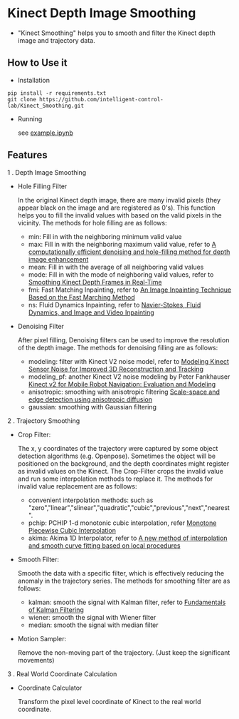 # Kinect Depth Image Smoothing
- "Kinect Smoothing" helps you to smooth and filter the Kinect depth image and trajectory data.

## How to Use it 
* Installation
```
pip install -r requirements.txt
git clone https://github.com/intelligent-control-lab/Kinect_Smoothing.git
```
* Running

  see [example.ipynb](example.ipynb) 

## Features

1 . Depth Image Smoothing
* Hole Filling Filter

  In the original Kinect depth image, there are many invalid pixels (they appear black on the image and are registered as 0's). This function helps you to fill the invalid values with based on the valid pixels in the vicinity. The methods for hole filling are as follows:
  * min: Fill in with the neighboring minimum valid value
  * max: Fill in with the neighboring maximum valid value, refer to [A computationally efficient denoising and hole-filling method for depth image enhancement](https://webpages.uncc.edu/cchen62/SPIE2016.pdf)
  * mean: Fill in with the average of all neighboring valid values
  * mode: Fill in with the mode of neighboring valid values, refer to [Smoothing Kinect Depth Frames in Real-Time](https://www.codeproject.com/Articles/317974/KinectDepthSmoothing)
  * fmi: Fast Matching Inpainting, refer to  [An Image Inpainting Technique Based on the Fast Marching Method](https://www.rug.nl/research/portal/files/14404904/2004JGraphToolsTelea.pdf) 
  * ns: Fluid Dynamics Inpainting, refer to  [Navier-Stokes, Fluid Dynamics, and Image and Video Inpainting](https://conservancy.umn.edu/bitstream/handle/11299/3607/1772.pdf?sequence=1)

* Denoising Filter

  After pixel filling, Denoising filters can be used to improve the resolution of the depth image. The methods for denoising filling are as follows:
  * modeling: filter with Kinect V2 noise model, refer to [Modeling Kinect Sensor Noise for Improved 3D Reconstruction and Tracking](http://users.cecs.anu.edu.au/~nguyen/papers/conferences/Nguyen2012-ModelingKinectSensorNoise.pdf)
  * modeling_pf: another Kinect V2 noise modeling by Peter Fankhauser [Kinect v2 for Mobile Robot Navigation: Evaluation and Modeling](https://www.research-collection.ethz.ch/bitstream/handle/20.500.11850/104272/1/eth-48073-01.pdf)
  * anisotropic: smoothing with anisotropic filtering [Scale-space and edge detection using anisotropic diffusion](https://authors.library.caltech.edu/6498/1/PERieeetpami90.pdf)
  * gaussian: smoothing with Gaussian filtering

2 . Trajectory Smoothing
* Crop Filter:

  The x, y coordinates of the trajectory were captured by some object detection algorithms (e.g. Openpose). Sometimes the object will be positioned on the background,  and the depth coordinates might register as invalid values on the Kinect. The Crop-Filter crops the invalid value and run some interpolation methods to replace it. The methods for invalid value replacement are as follows:
  * convenient interpolation methods: such as "zero","linear","slinear","quadratic","cubic","previous","next","nearest".
  * pchip: PCHIP 1-d monotonic cubic interpolation, refer [Monotone Piecewise Cubic Interpolation](https://epubs.siam.org/doi/pdf/10.1137/0717021?casa_token=IcEKTOT2mfgAAAAA:Ymwhtl0E5xdPakjEyhIuTAS5R5MQKUu3JrdLeo1Lu0qU8IMtDoX99RGwU2Ll4saxj68nVpLaVLQ)
  * akima: Akima 1D Interpolator, refer to [A new method of interpolation and smooth curve fitting based on local procedures](http://200.17.213.49/lib/exe/fetch.php/wiki:internas:biblioteca:akima.pdf)

* Smooth Filter:

  Smooth the data with a specific filter, which is effectively reducing the anomaly in the trajectory series. 
  The methods for smoothing filter are as follows:
   * kalman: smooth the signal with Kalman filter, refer to [Fundamentals of Kalman Filtering](http://iaac.technion.ac.il/workshops/2010/KFhandouts/LectKF1.pdf)
   * wiener: smooth the signal with Wiener filter
   * median:  smooth the signal with median filter

* Motion Sampler:

  Remove the non-moving part of the trajectory. (Just keep the significant movements)

3 . Real World Coordinate Calculation
* Coordinate Calculator

  Transform the pixel level coordinate of Kinect to the real world coordinate. 
  		
